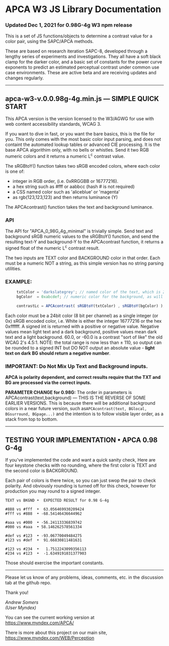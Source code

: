 # APCA W3 JS Library Documentation
### Updated Dec 1, 2021 for 0.98G-4g W3 npm release

This is a set of JS functions/objects to determine a contrast value for a color pair, using the SAPC/APCA methods. 

These are based on research iteration SAPC-8, developed through a lengthy series of experiments and investigations. They all have a soft black clamp for the darker color, and a basic set of constants for the power curve exponents to predict an estimated perceptual contrast under common use case environments. These are active beta and are receiving updates and changes regularly.

-----

## apca-w3-v.0.0.98g-4g.min.js — SIMPLE QUICK START
This APCA version is the version licensed to the W3/AGWG for use with web content accessibility standards, WCAG 3.

If you want to dive in fast, or you want the bare basics, this is the file for you. This only comes with the most basic color input parsing, and does not containt the automated lookup tables or advanced CIE processing. It is the base APCA algorithim only, with no bells or whistles. Send it two RGB numeric colors and it returns a numeric L<sup>c</sup> contrast value.

The sRGBtoY() function takes two sRGB encoded colors, where each color is one of:
- integer in RGB order, (i.e. 0xRRGGBB or 16777216).
- a hex string such as #fff or aabbcc (hash # is not required)
- a CSS named color such as 'aliceblue' or 'magenta'
- as rgb(123,123,123)
and then returns luminance (Y)

The APCAcontrast() function takes the text and background luminance.

### API
The API for "APCA_0_98G_4g_minimal" is trivially simple. Send text and background sRGB numeric values to the sRGBtoY() function, and send the resulting text-Y and background-Y to the APCAcontrast function, it returns a signed float of the numeric L<sup>c</sup> contrast result.

The two inputs are TEXT color and BACKGROUND color in that order. Each must be a numeric NOT a string, as this simple version has no string parsing utilities. 
### EXAMPLE:
```js
     txtColor = 'darkslategrey'; // named color of the text, which is 2f4f4f
     bgColor  = 0xabcdef; // numeric color for the background, as will be rendered

     contrastLc = APCAcontrast( sRGBtoY(txtColor) , sRGBtoY(bgColor) );
```
Each color must be a 24bit color (8 bit per channel) as a single integer (or 0x) sRGB encoded color, i.e. White is either the integer 16777216 or the hex 0xffffff. A signed int is returned with a positive or negative value. Negative values mean light text and a dark background, positive values mean dark text and a light background. 60.0, or -60.0 is a contrast "sort of like" the old WCAG 2's 4.5:1. NOTE: the total range is now less than ± 110, so output can be rounded to a signed INT but DO NOT output an absolute value - **light text on dark BG should return a negative number**.

### IMPORTANT: Do Not Mix Up Text and Background inputs.
**APCA is polarity dependent, and correct results require that the TXT and BG are processed via the correct inputs.**

**PARAMETER CHANGE for 0.98G:** The order in parameters is APCAcontrast(text,background) — THIS IS THE REVERSE OF SOME EARLIER VERSIONS. This is because there will be additional background colors in a near future version, such as` APCAcontrast(text, BGlocal, BGsurround, BGpage...) ` and the intention is to follow visible layer order, as a stack from top to bottom.

-----

## TESTING YOUR IMPLEMENTATION • APCA 0.98 G-4g

If you've implemented the code and want a quick sanity check,
Here are four keystone checks with no rounding, where the
first color is TEXT and the second color is BACKGROUND.

Each pair of colors is there twice, so you can just swop 
the pair to check polarity. And obviously rounding is
turned off for this check, however for production
you may round to a signed integer. 

    TEXT vs BKGND •  EXPECTED RESULT for 0.98 G-4g
    
    #888 vs #fff  •  63.056469930209424
    #fff vs #888  • -68.54146436644962  
    
    #aaa vs #000  • -56.24113336839742
    #000 vs #aaa  • 58.146262578561334
    
    #def vs #123  • -93.06770049484275
    #123 vs #def  •  91.66830811481631
    
    #123 vs #234  •   1.7512243099356113
    #234 vs #123  •  -1.6349191031377903


Those should exercise the important constants.

-----
Please let us know of any problems, ideas, comments, etc. in the discussion tab at the github repo.

Thank you!

_Andrew Somers     
(User Myndex)_

You can see the current working version at https://www.myndex.com/APCA/

There is more about this project on our main site, https://www.myndex.com/WEB/Perception
